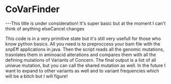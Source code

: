 # CoVarFinder
---This title is under consideration! It's super basic but at the moment I can't think of anything elseCancel changes

This code is in a very primitive state but it's still very usefull for those who know python basics. All you need is to preproccess your bam file with the snpEff applications in java. Then the script reads all the genomic mutations, trasnlates them in aminoacid alterations and compares them with all the defining mutations of Variants of Concern. The final output is a list of all uniwue mutation, but you can call the shared mutation as well. In the future I want to expand to other variants as well and to variant frequencies which will be a bitch but I will figure!
